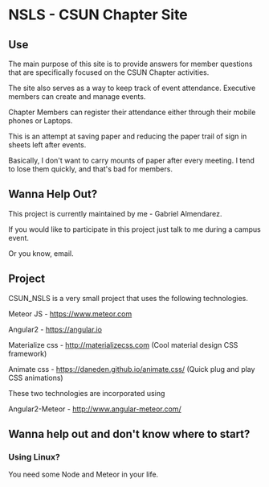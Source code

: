 # NSLS - CSUN Chapter Site

## Use
The main purpose of this site is to provide answers for member questions that are specifically focused on the CSUN Chapter activities.

The site also serves as a way to keep track of event attendance. Executive members can create and manage events.

Chapter Members can register their attendance either through their mobile phones or Laptops.

This is an attempt at saving paper and reducing the paper trail of sign in sheets left after events.

Basically, I don't want to carry mounts of paper after every meeting. I tend to lose them quickly, and that's bad for members.

## Wanna Help Out?
This project is currently maintained by me - Gabriel Almendarez.

If you would like to participate in this project just talk to me during a campus event.

Or you know, email.

## Project
CSUN_NSLS is a very small project that uses the following technologies.

Meteor JS - https://www.meteor.com

Angular2 - https://angular.io 

Materialize css - http://materializecss.com (Cool material design CSS framework)

Animate css - https://daneden.github.io/animate.css/ (Quick plug and play CSS animations)

These two technologies are incorporated using 

Angular2-Meteor - http://www.angular-meteor.com/

## Wanna help out and don't know where to start?

### Using Linux?
You need some Node and Meteor in your life.
